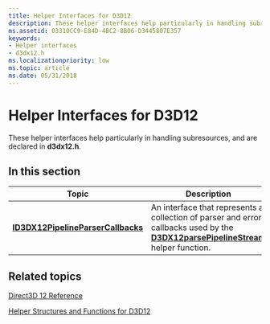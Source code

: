 ```yaml
---
title: Helper Interfaces for D3D12
description: These helper interfaces help particularly in handling subresources, and are declared in d3dx12.h.
ms.assetid: 03310CC9-E84D-4BC2-8B06-D3445807E357
keywords:
- Helper interfaces
- d3dx12.h
ms.localizationpriority: low
ms.topic: article
ms.date: 05/31/2018
---
```


# Helper Interfaces for D3D12

These helper interfaces help particularly in handling subresources, and are declared in **d3dx12.h**.

## In this section



| Topic                                                                               | Description                                                                                                                                                                    |
|-------------------------------------------------------------------------------------|--------------------------------------------------------------------------------------------------------------------------------------------------------------------------------|
| [**ID3DX12PipelineParserCallbacks**](id3dx12pipelineparsercallbacks.md)<br/> | An interface that represents a collection of parser and error callbacks used by the [**D3DX12parsePipelineStream**](d3dx12parsepipelinestream.md) helper function.<br/> |



 

## Related topics

<dl> <dt>

[Direct3D 12 Reference](direct3d-12-reference.md)
</dt> <dt>

[Helper Structures and Functions for D3D12](helper-structures-and-functions-for-d3d12.md)
</dt> </dl>

 

 





